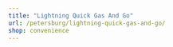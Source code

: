 ```yaml
---
title: "Lightning Quick Gas And Go"
url: /petersburg/lightning-quick-gas-and-go/
shop: convenience
---
```

